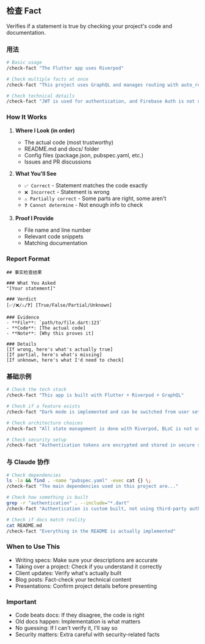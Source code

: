 ## 检查 Fact

Verifies if a statement is true by checking your project's code and documentation.

### 用法

```bash
# Basic usage
/check-fact "The Flutter app uses Riverpod"

# Check multiple facts at once
/check-fact "This project uses GraphQL and manages routing with auto_route"

# Check technical details
/check-fact "JWT is used for authentication, and Firebase Auth is not used"
```

### How It Works

1. **Where I Look (in order)**
   - The actual code (most trustworthy)
   - README.md and docs/ folder
   - Config files (package.json, pubspec.yaml, etc.)
   - Issues and PR discussions

2. **What You'll See**
   - `✅ Correct` - Statement matches the code exactly
   - `❌ Incorrect` - Statement is wrong
   - `⚠️ Partially correct` - Some parts are right, some aren't
   - `❓ Cannot determine` - Not enough info to check

3. **Proof I Provide**
   - File name and line number
   - Relevant code snippets
   - Matching documentation

### Report Format

```
## 事实检查结果

### What You Asked
"[Your statement]"

### Verdict
[✅/❌/⚠️/❓] [True/False/Partial/Unknown]

### Evidence
- **File**: `path/to/file.dart:123`
- **Code**: [The actual code]
- **Note**: [Why this proves it]

### Details
[If wrong, here's what's actually true]
[If partial, here's what's missing]
[If unknown, here's what I'd need to check]
```

### 基础示例

```bash
# Check the tech stack
/check-fact "This app is built with Flutter + Riverpod + GraphQL"

# Check if a feature exists
/check-fact "Dark mode is implemented and can be switched from user settings"

# Check architecture choices
/check-fact "All state management is done with Riverpod, BLoC is not used"

# Check security setup
/check-fact "Authentication tokens are encrypted and stored in secure storage"
```

### 与 Claude 协作

```bash
# Check dependencies
ls -la && find . -name "pubspec.yaml" -exec cat {} \;
/check-fact "The main dependencies used in this project are..."

# Check how something is built
grep -r "authentication" . --include="*.dart"
/check-fact "Authentication is custom built, not using third-party auth"

# Check if docs match reality
cat README.md
/check-fact "Everything in the README is actually implemented"
```

### When to Use This

- Writing specs: Make sure your descriptions are accurate
- Taking over a project: Check if you understand it correctly  
- Client updates: Verify what's actually built
- Blog posts: Fact-check your technical content
- Presentations: Confirm project details before presenting

### Important

- Code beats docs: If they disagree, the code is right
- Old docs happen: Implementation is what matters
- No guessing: If I can't verify it, I'll say so
- Security matters: Extra careful with security-related facts
